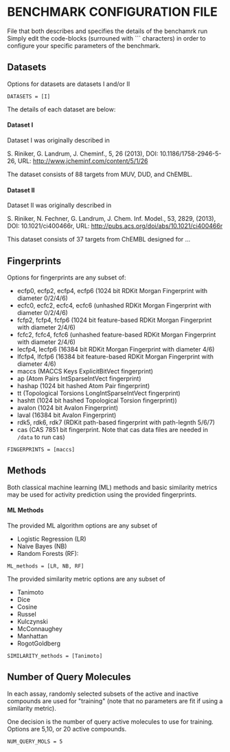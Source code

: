 # BENCHMARK CONFIGURATION FILE
File that both describes and specifies the details of the benchamrk run
Simply edit the code-blocks (surrouned with ``` characters) in order to configure your specific parameters of the benchmark.

## Datasets

Options for datasets are datasets I and/or II

```
DATASETS = [I]
```

The details of each dataset are below:

#### Dataset I
Dataset I was originally described in 

S. Riniker, G. Landrum, J. Cheminf., 5, 26 (2013),
DOI: 10.1186/1758-2946-5-26,
URL: http://www.jcheminf.com/content/5/1/26

The dataset consists of 88 targets from MUV, DUD, and ChEMBL. 

#### Dataset II
Dataset II was originally described in 

S. Riniker, N. Fechner, G. Landrum, J. Chem. Inf. Model., 53, 2829, (2013),
DOI: 10.1021/ci400466r,
URL: http://pubs.acs.org/doi/abs/10.1021/ci400466r

This dataset consists of 37 targets from ChEMBL designed for ...

## Fingerprints
Options for fingerprints are any subset of:
- ecfp0, ecfp2, ecfp4, ecfp6 (1024 bit RDKit Morgan Fingerprint with diameter 0/2/4/6)
- ecfc0, ecfc2, ecfc4, ecfc6 (unhashed RDKit Morgan Fingerprint with diameter 0/2/4/6)
- fcfp2, fcfp4, fcfp6 (1024 bit feature-based RDKit Morgan Fingerprint with diameter 2/4/6)
- fcfc2, fcfc4, fcfc6 (unhashed feature-based RDKit Morgan Fingerprint with diameter 2/4/6)
- lecfp4, lecfp6 (16384 bit RDKit Morgan Fingerprint with diameter 4/6)
- lfcfp4, lfcfp6 (16384 bit feature-based RDKit Morgan Fingerprint with diameter 4/6)
- maccs (MACCS Keys ExplicitBitVect fingerprint)
- ap (Atom Pairs IntSparseIntVect fingerprint)
- hashap (1024 bit hashed Atom Pair fingerprint)
- tt (Topological Torsions LongIntSparseIntVect fingerprint)
- hashtt (1024 bit hashed Topological Torsion fingerprint))
- avalon (1024 bit Avalon Fingerprint)
- laval (16384 bit Avalon Fingerprint)
- rdk5, rdk6, rdk7 (RDKit path-based fingerprint with path-legnth 5/6/7)
- cas (CAS 7851 bit fingerprint. Note that cas data files are needed in `/data` to run cas)
```
FINGERPRINTS = [maccs]
```

## Methods
Both classical machine learning (ML) methods and basic similarity metrics may be used for activity prediction using the provided fingerprints.

#### ML Methods
The provided ML algorithm options are any subset of 
- Logistic Regression (LR)
- Naive Bayes (NB)
- Random Forests (RF):
```
ML_methods = [LR, NB, RF]
```

The provided similarity metric options are any subset of
- Tanimoto
- Dice
- Cosine
- Russel
- Kulczynski
- McConnaughey
- Manhattan
- RogotGoldberg
```
SIMILARITY_methods = [Tanimoto]
```

## Number of Query Molecules
In each assay, randomly selected subsets of the active and inactive compounds are used for "training" (note that no parameters are fit if using a similarity metric). 

One decision is the number of query active molecules to use for training. Options are 5,10, or 20 active compounds.
```
NUM_QUERY_MOLS = 5
```

